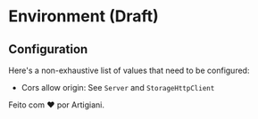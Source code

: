 # Environment (Draft)

## Configuration

Here's a non-exhaustive list of values that need to be configured:
 * Cors allow origin: See `Server` and `StorageHttpClient`


Feito com ❤️ por Artigiani.
